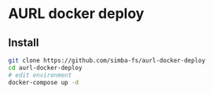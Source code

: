 # AURL docker deploy
## Install 
```bash
git clone https://github.com/simba-fs/aurl-docker-deploy
cd aurl-docker-deploy
# edit environment
docker-compose up -d
```
